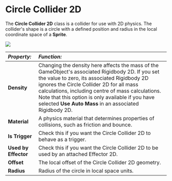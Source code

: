 Circle Collider 2D
==================
The __Circle Collider 2D__ class is a collider for use with 2D physics. The collider's shape is a circle with a defined position and radius in the local coordinate space of a __Sprite__.


![](../uploads/Main/CircleCollider2DInspector.png) 


|**_Property:_** |**_Function:_** |
|:---|:---|
|__Density__ |Changing the density here affects the mass of the GameObject's associated Rigidbody 2D. If you set the value to zero, its associated Rigidbody 2D ignores the Circle Collider 2D for all mass calculations, including centre of mass calculations. Note that this option is only available if you have selected __Use Auto Mass__ in an associated Rigidbody 2D.  |
|__Material__ |A physics material that determines properties of collisions, such as friction and bounce. |
|__Is Trigger__ |Check this if you want the Circle Collider 2D to behave as a trigger. |
|__Used by Effector__ |Check this if you want the Circle Collider 2D to be used by an attached Effector 2D. |
|__Offset__ |The local offset of the Circle Collider 2D geometry. |
|__Radius__ |Radius of the circle in local space units. |